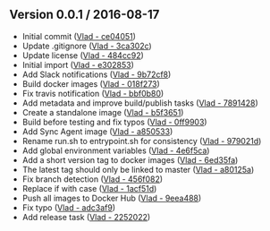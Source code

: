 ## Version 0.0.1 / 2016-08-17
  * Initial commit ([Vlad - ce04051](https://github.com/vghn/puppet-docker.git/commit/ce04051c35297d77e85cf34e47f4e60209619b59))
  * Update .gitignore ([Vlad - 3ca302c](https://github.com/vghn/puppet-docker.git/commit/3ca302c7f95a685e4df9fd5e734b28225c62369a))
  * Update license ([Vlad - 484cc92](https://github.com/vghn/puppet-docker.git/commit/484cc92a6228aebff7f079721ad486c27a4bcf62))
  * Initial import ([Vlad - e302853](https://github.com/vghn/puppet-docker.git/commit/e3028536ded12291f107b3bf2a982aa32df7611f))
  * Add Slack notifications ([Vlad - 9b72cf8](https://github.com/vghn/puppet-docker.git/commit/9b72cf8e2481ea9db38c8e0f5647f248e761a3bf))
  * Build docker images ([Vlad - 018f273](https://github.com/vghn/puppet-docker.git/commit/018f273540edee5f9f7a4ab57977d31c420e22f6))
  * Fix travis notification ([Vlad - bbf0b80](https://github.com/vghn/puppet-docker.git/commit/bbf0b8085b5f12fb10688bf84fe8ec125269dba0))
  * Add metadata and improve build/publish tasks ([Vlad - 7891428](https://github.com/vghn/puppet-docker.git/commit/789142811263d6ce5c37b02c19541c681d461d9b))
  * Create a standalone image ([Vlad - b5f3651](https://github.com/vghn/puppet-docker.git/commit/b5f365107069c1c375e1bba26a70567102afced6))
  * Build before testing and fix typos ([Vlad - 0ff9903](https://github.com/vghn/puppet-docker.git/commit/0ff9903aea84ed48e2048a17ab0b723979219645))
  * Add Sync Agent image ([Vlad - a850533](https://github.com/vghn/puppet-docker.git/commit/a850533024ad389041a90ed2a968be8630448ef3))
  * Rename run.sh to entrypoint.sh for consistency ([Vlad - 979021d](https://github.com/vghn/puppet-docker.git/commit/979021dcc8357af388b403ed62b63f086a3e34eb))
  * Add global environment variables ([Vlad - 4e6f5ca](https://github.com/vghn/puppet-docker.git/commit/4e6f5cab183b751050b3c81ae0912f06fc531b05))
  * Add a short version tag to docker images ([Vlad - 6ed35fa](https://github.com/vghn/puppet-docker.git/commit/6ed35fa823908dc8e5acc9010fc5c420c0172c97))
  * The latest tag should only be linked to master ([Vlad - a80125a](https://github.com/vghn/puppet-docker.git/commit/a80125ac450766b04248c7ddaf8fec7cacea8397))
  * Fix branch detection ([Vlad - 456f082](https://github.com/vghn/puppet-docker.git/commit/456f082801030999bc336a3455f2b170a421b5bc))
  * Replace if with case ([Vlad - 1acf51d](https://github.com/vghn/puppet-docker.git/commit/1acf51d0dc597957734c449e383db459c4847285))
  * Push all images to Docker Hub ([Vlad - 9eea488](https://github.com/vghn/puppet-docker.git/commit/9eea488fa5988beda192ad3a210004f27a09e9f1))
  * Fix typo ([Vlad - adc3af9](https://github.com/vghn/puppet-docker.git/commit/adc3af9b553468deac638342e92a681bd4abcba4))
  * Add release task ([Vlad - 2252022](https://github.com/vghn/puppet-docker.git/commit/22520225496dcd8ab178dea4a47b5d088450f295))


